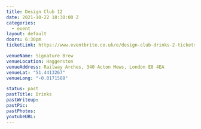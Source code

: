 ```yaml
---
title: Design Club 12
date: 2021-10-22 18:30:00 Z
categories:
  - event
layout: default
doors: 6:30pm
ticketLink: https://www.eventbrite.co.uk/e/design-club-drinks-2-tickets-189487170227

venueName: Signature Brew
venueLocation: Haggerston
venueAddress: Railway Arches, 340 Acton Mews, London E8 4EA
venueLat: "51.4413267"
venueLong: "-0.0171588"

status: past
pastTitle: Drinks
pastWriteup:
pastPic:
pastPhotos:
youtubeURL:
---
```

